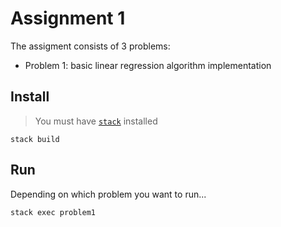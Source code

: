 # Assignment 1

The assigment consists of 3 problems:

- Problem 1: basic linear regression algorithm implementation

## Install

> You must have [`stack`](https://www.haskellstack.org/) installed
```
stack build
```

## Run
Depending on which problem you want to run...
```
stack exec problem1
```

